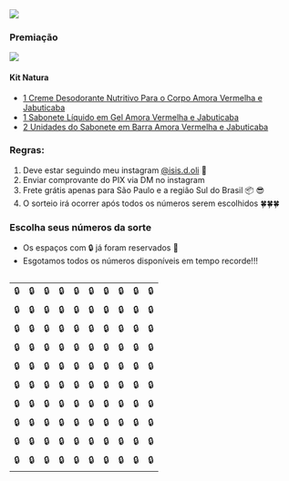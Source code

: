 <img src="https://user-images.githubusercontent.com/5923706/125210608-4dd93c00-e277-11eb-9a22-48676b4d5e55.png" >

### Premiação

<img src="https://user-images.githubusercontent.com/5923706/125210871-cab8e580-e278-11eb-9f4e-e4ac5de736c7.png" >

#### Kit Natura
- [1 Creme Desodorante Nutritivo Para o Corpo Amora Vermelha e Jabuticaba](https://www.natura.com.br/p/creme-desodorante-nutritivo-para-o-corpo-tododia-amora-vermelha-e-jabuticaba-400ml/88103?consultoria=isisdoliveira&list_position=3&list_title=Resultado%20de%20Busca)
- [1 Sabonete Líquido em Gel Amora Vermelha e Jabuticaba](https://www.natura.com.br/p/sabonete-liquido-em-gel-amora-vermelha-e-jabuticaba-290g-300ml/5870?consultoria=isisdoliveira&list_position=2&list_title=Resultado%20de%20Busca)
- [2 Unidades do Sabonete em Barra Amora Vermelha e Jabuticaba](https://www.natura.com.br/p/sabonete-em-barra-puro-vegetal-amora-vermelha-e-jabuticaba-tododia-5un-de-90g/87512?consultoria=isisdoliveira&list_position=1&list_title=Resultado%20de%20Busca)

### Regras:

1. Deve estar seguindo meu instagram <a href="https://www.instagram.com/isis.d.oli" class="fa fa-instagram">@isis.d.oli</a> 🎉
2. Enviar comprovante do PIX via DM no instagram
3. Frete grátis apenas para São Paulo e a região Sul do Brasil 📦 😎
4. O sorteio irá ocorrer após todos os números serem escolhidos 🍀🍀🍀

### Escolha seus números da sorte

 - Os espaços com 🔒 já foram reservados 🧐
 - Esgotamos todos os números disponíveis em tempo recorde!!!

<div style="overflow-x:auto;">
  <table>
    <tr>
      <td>🔒</td>
      <td>🔒</td>
      <td>🔒</td>
      <td>🔒</td>
      <td>🔒</td>
      <td>🔒</td>
      <td>🔒</td>
      <td>🔒</td>
      <td>🔒</td>
      <td>🔒</td>
    </tr>
    <tr>
      <td>🔒</td>
      <td>🔒</td>
      <td>🔒</td>
      <td>🔒</td>
      <td>🔒</td>
      <td>🔒</td>
      <td>🔒</td>
      <td>🔒</td>
      <td>🔒</td>
      <td>🔒</td>
    </tr>
    <tr>
      <td>🔒</td>
      <td>🔒</td>
      <td>🔒</td>
      <td>🔒</td>
      <td>🔒</td>
      <td>🔒</td>
      <td>🔒</td>
      <td>🔒</td>
      <td>🔒</td>
      <td>🔒</td>
    </tr>
    <tr>
      <td>🔒</td>
      <td>🔒</td>
      <td>🔒</td>
      <td>🔒</td>
      <td>🔒</td>
      <td>🔒</td>
      <td>🔒</td>
      <td>🔒</td>
      <td>🔒</td>
      <td>🔒</td>
    </tr>
    <tr>
      <td>🔒</td>
      <td>🔒</td>
      <td>🔒</td>
      <td>🔒</td>
      <td>🔒</td>
      <td>🔒</td>
      <td>🔒</td>
      <td>🔒</td>
      <td>🔒</td>
      <td>🔒</td>
    </tr>
    <tr>
      <td>🔒</td>
      <td>🔒</td>
      <td>🔒</td>
      <td>🔒</td>
      <td>🔒</td>
      <td>🔒</td>
      <td>🔒</td>
      <td>🔒</td>
      <td>🔒</td>
      <td>🔒</td>
    </tr>
    <tr>
      <td>🔒</td>
      <td>🔒</td>
      <td>🔒</td>
      <td>🔒</td>
      <td>🔒</td>
      <td>🔒</td>
      <td>🔒</td>
      <td>🔒</td>
      <td>🔒</td>
      <td>🔒</td>
    </tr>
    <tr>
      <td>🔒</td>
      <td>🔒</td>
      <td>🔒</td>
      <td>🔒</td>
      <td>🔒</td>
      <td>🔒</td>
      <td>🔒</td>
      <td>🔒</td>
      <td>🔒</td>
      <td>🔒</td>
    </tr>
    <tr>
      <td>🔒</td>
      <td>🔒</td>
      <td>🔒</td>
      <td>🔒</td>
      <td>🔒</td>
      <td>🔒</td>
      <td>🔒</td>
      <td>🔒</td>
      <td>🔒</td>
      <td>🔒</td>
    </tr>
    <tr>
      <td>🔒</td>
      <td>🔒</td>
      <td>🔒</td>
      <td>🔒</td>
      <td>🔒</td>
      <td>🔒</td>
      <td>🔒</td>
      <td>🔒</td>
      <td>🔒</td>
      <td>🔒</td>
    </tr>
  </table>
</div>